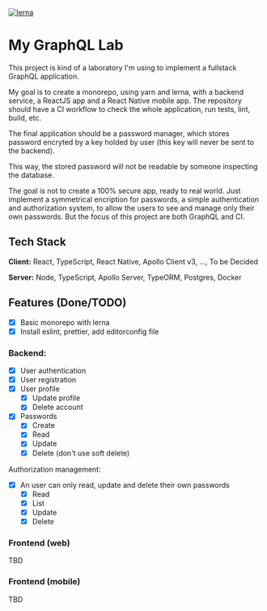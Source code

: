 [![lerna](https://img.shields.io/badge/maintained%20with-lerna-cc00ff.svg)](https://lerna.js.org/)

# My GraphQL Lab

This project is kind of a laboratory I'm using to implement a fullstack GraphQL application.

My goal is to create a monorepo, using yarn and lerna, with a backend service, a ReactJS app and a React Native mobile app. The repository should have a CI workflow to check the whole application, run tests, lint, build, etc.

The final application should be a password manager, which stores password encryted by a key holded by user (this key will never be sent to the backend).

This way, the stored password will not be readable by someone inspecting the database.

The goal is not to create a 100% secure app, ready to real world. Just implement a symmetrical encription for passwords, a simple authentication and authorization system, to allow the users to see and manage only their own passwords. But the focus of this project are both GraphQL and CI.

## Tech Stack

**Client:** React, TypeScript, React Native, Apollo Client v3, ..., To be Decided

**Server:** Node, TypeScript, Apollo Server, TypeORM, Postgres, Docker


## Features (Done/TODO)

- [x] Basic monorepo with lerna
- [x] Install eslint, prettier, add editorconfig file

### Backend:

- [x] User authentication
- [x] User registration
- [x] User profile
  - [x] Update profile
  - [x] Delete account
- [x] Passwords
  - [x] Create
  - [x] Read
  - [x] Update
  - [x] Delete (don't use soft delete)

Authorization management:

- [x] An user can only read, update and delete their own passwords
  - [x] Read
  - [x] List
  - [x] Update
  - [x] Delete

### Frontend (web)

TBD

### Frontend (mobile)

TBD
